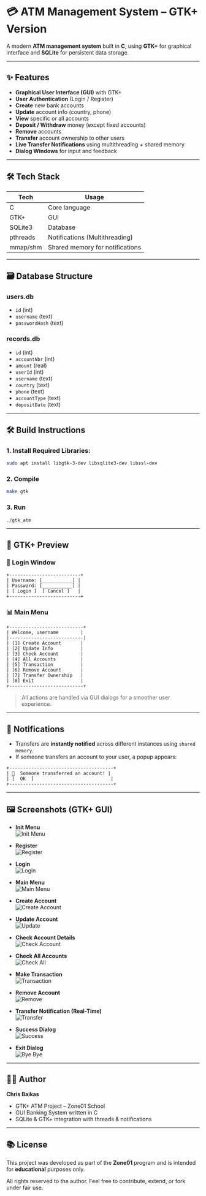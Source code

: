 # 💳 ATM Management System – GTK+ Version

A modern **ATM management system** built in **C**, using **GTK+** for graphical interface and **SQLite** for persistent data storage.

---

## ✨ Features

- **Graphical User Interface (GUI)** with GTK+
- **User Authentication** (Login / Register)
- **Create** new bank accounts
- **Update** account info (country, phone)
- **View** specific or all accounts
- **Deposit / Withdraw** money (except fixed accounts)
- **Remove** accounts
- **Transfer** account ownership to other users
- **Live Transfer Notifications** using multithreading + shared memory
- **Dialog Windows** for input and feedback

---

## 🛠️ Tech Stack

| Tech         | Usage                         |
|--------------|-------------------------------|
| C            | Core language                 |
| GTK+         | GUI                           |
| SQLite3      | Database                      |
| pthreads     | Notifications (Multithreading)|
| mmap/shm     | Shared memory for notifications |

---

## 🗃️ Database Structure

### **users.db**
- `id` (int)
- `username` (text)
- `passwordHash` (text)

### **records.db**
- `id` (int)
- `accountNbr` (int)
- `amount` (real)
- `userId` (int)
- `username` (text)
- `country` (text)
- `phone` (text)
- `accountType` (text)
- `depositDate` (text)

---

## 🛠️ Build Instructions

### 1. Install Required Libraries:
```bash
sudo apt install libgtk-3-dev libsqlite3-dev libssl-dev
```

### 2. Compile
```bash
make gtk
```

### 3. Run
```bash
./gtk_atm
```

---

## 📸 GTK+ Preview

### 🔐 Login Window
```
+--------------------------+
| Username: [___________] |
| Password: [___________] |
| [ Login ]  [ Cancel ]   |
+--------------------------+
```

### 📊 Main Menu
```
+---------------------------+
| Welcome, username        |
|---------------------------|
| [1] Create Account       |
| [2] Update Info          |
| [3] Check Account        |
| [4] All Accounts         |
| [5] Transaction          |
| [6] Remove Account       |
| [7] Transfer Ownership   |
| [8] Exit                 |
+---------------------------+
```

> All actions are handled via GUI dialogs for a smoother user experience.

---

## 👾 Notifications
- Transfers are **instantly notified** across different instances using `shared memory`.
- If someone transfers an account to your user, a popup appears:

```
+--------------------------------------+
| 🔔  Someone transferred an account! |
| [  OK  ]                            |
+--------------------------------------+
```

---

## 🖼️ Screenshots (GTK+ GUI)

- **Init Menu**  
  ![Init Menu](screenshots/1.init_menu_gtk.png)

- **Register**  
  ![Register](screenshots/2.register_gtk.png)

- **Login**  
  ![Login](screenshots/3.login_gtk.png)

- **Main Menu**  
  ![Main Menu](screenshots/4.main_menu_gtk.png)

- **Create Account**  
  ![Create Account](screenshots/5.create_gtk.png)

- **Update Account**  
  ![Update](screenshots/6.update_gtk.png)

- **Check Account Details**  
  ![Check Account](screenshots/7.check_account_gtk.png)

- **Check All Accounts**  
  ![Check All](screenshots/8.check_all_accounts_gtk.png)

- **Make Transaction**  
  ![Transaction](screenshots/9.transaction_gtk.png)

- **Remove Account**  
  ![Remove](screenshots/10.remove_gtk.png)

- **Transfer Notification (Real-Time)**  
  ![Transfer](screenshots/11.transfer_real_time_gtk.png)

- **Success Dialog**  
  ![Success](screenshots/12.success.png)

- **Exit Dialog**  
  ![Bye Bye](screenshots/13.exit_gtk.png)

---

## 👨‍💼 Author
**Chris Baikas**
- GTK+ ATM Project – Zone01 School
- GUI Banking System written in C
- SQLite & GTK+ integration with threads & notifications

---

## 📚 License

This project was developed as part of the **Zone01** program and is intended for **educational** purposes only.

All rights reserved to the author. 
Feel free to contribute, extend, or fork under fair use.